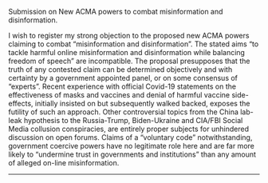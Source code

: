 Submission on New ACMA powers to combat misinformation and disinformation.

I wish to register my strong objection to the proposed new ACMA powers claiming to combat
“misinformation and disinformation”. The stated aims “to tackle harmful online misinformation and
disinformation while balancing freedom of speech” are incompatible. The proposal presupposes that
the truth of any contested claim can be determined objectively and with certainty by a government
appointed panel, or on some consensus of “experts”. Recent experience with official Covid-19
statements on the effectiveness of masks and vaccines and denial of harmful vaccine side-effects,
initially insisted on but subsequently walked backed, exposes the futility of such an approach. Other
controversial topics from the China lab-leak hypothesis to the Russia-Trump, Biden-Ukraine and
CIA/FBI Social Media collusion conspiracies, are entirely proper subjects for unhindered discussion
on open forums. Claims of a “voluntary code” notwithstanding, government coercive powers have no
legitimate role here and are far more likely to “undermine trust in governments and institutions”
than any amount of alleged on-line misinformation.


-----

